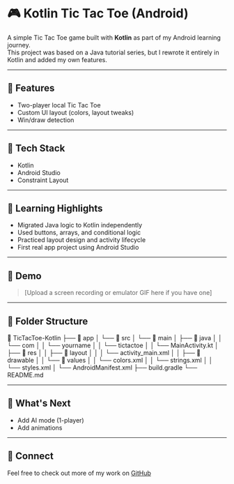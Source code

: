 # 🎮 Kotlin Tic Tac Toe (Android)

A simple Tic Tac Toe game built with **Kotlin** as part of my Android learning journey.  
This project was based on a Java tutorial series, but I rewrote it entirely in Kotlin and added my own features.

---

## 📱 Features

- Two-player local Tic Tac Toe
- Custom UI layout (colors, layout tweaks)
- Win/draw detection

---

## 🔧 Tech Stack

- Kotlin
- Android Studio
- Constraint Layout

---

## 🚀 Learning Highlights

- Migrated Java logic to Kotlin independently
- Used buttons, arrays, and conditional logic
- Practiced layout design and activity lifecycle
- First real app project using Android Studio

---

## 📸 Demo

> [Upload a screen recording or emulator GIF here if you have one]

---

## 📂 Folder Structure
📂 TicTacToe-Kotlin
├── 📁 app
│   └── 📁 src
│       └── 📁 main
│           ├── 📁 java
│           │   └── com
│           │       └── yourname
│           │           └── tictactoe
│           │               └── MainActivity.kt
│           ├── 📁 res
│           │   ├── 📁 layout
│           │   │   └── activity_main.xml
│           │   ├── 📁 drawable
│           │   └── 📁 values
│           │       └── colors.xml
│           │       └── strings.xml
│           │       └── styles.xml
│           └── AndroidManifest.xml
├── build.gradle
└── README.md



---

## 🧠 What's Next

- Add AI mode (1-player)
- Add animations

---

## 🤝 Connect

Feel free to check out more of my work on [GitHub](https://github.com/BHuvaneshvar933)



